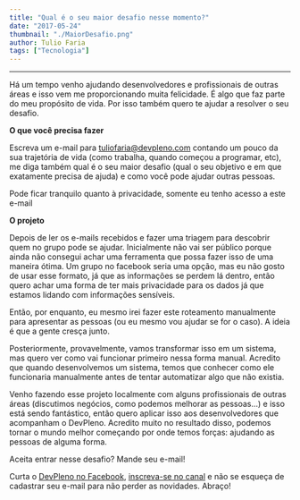 ```yaml
---
title: "Qual é o seu maior desafio nesse momento?"
date: "2017-05-24"
thumbnail: "./MaiorDesafio.png"
author: Tulio Faria
tags: ["Tecnologia"]
---
```


---
Há um tempo venho ajudando desenvolvedores e profissionais de outras áreas e isso vem me proporcionando muita felicidade. É algo que faz parte do meu propósito de vida. Por isso também quero te ajudar a resolver o seu desafio. 

**O que você precisa fazer** 

Escreva um e-mail para tuliofaria@devpleno.com contando um pouco da sua trajetória de vida (como trabalha, quando começou a programar, etc), me diga também qual é o seu maior desafio (qual o seu objetivo e em que exatamente precisa de ajuda) e como você pode ajudar outras pessoas. 

Pode ficar tranquilo quanto à privacidade, somente eu tenho acesso a este e-mail 

**O projeto** 

Depois de ler os e-mails recebidos e fazer uma triagem para descobrir quem no grupo pode se ajudar. Inicialmente não vai ser público porque ainda não consegui achar uma ferramenta que possa fazer isso de uma maneira ótima. Um grupo no facebook seria uma opção, mas eu não gosto de usar esse formato, já que as informações se perdem lá dentro, então quero achar uma forma de ter mais privacidade para os dados já que estamos lidando com informações sensíveis. 

Então, por enquanto, eu mesmo irei fazer este roteamento manualmente para apresentar as pessoas (ou eu mesmo vou ajudar se for o caso). A ideia é que a gente cresça junto. 

Posteriormente, provavelmente, vamos transformar isso em um sistema, mas quero ver como vai funcionar primeiro nessa forma manual. Acredito que quando desenvolvemos um sistema, temos que conhecer como ele funcionaria manualmente antes de tentar automatizar algo que não existia. 

Venho fazendo esse projeto localmente com alguns profissionais de outras áreas (discutimos negócios, como podemos melhorar as pessoas…) e isso está sendo fantástico, então quero aplicar isso aos desenvolvedores que acompanham o DevPleno. Acredito muito no resultado disso, podemos tornar o mundo melhor começando por onde temos forças: ajudando as pessoas de alguma forma. 

Aceita entrar nesse desafio? Mande seu e-mail! 

Curta o [DevPleno no Facebook](https://www.facebook.com/devpleno), [inscreva-se no canal](https://www.youtube.com/devplenocom) e não se esqueça de cadastrar seu e-mail para não perder as novidades. Abraço!